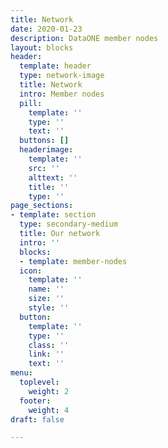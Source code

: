```yaml
---
title: Network
date: 2020-01-23
description: DataONE member nodes
layout: blocks
header:
  template: header
  type: network-image
  title: Network
  intro: Member nodes
  pill:
    template: ''
    type: ''
    text: ''
  buttons: []
  headerimage:
    template: ''
    src: ''
    alttext: ''
    title: ''
    type: ''
page_sections:
- template: section
  type: secondary-medium
  title: Our network
  intro: ''
  blocks:
  - template: member-nodes
  icon:
    template: ''
    name: ''
    size: ''
    style: ''
  button:
    template: ''
    type: ''
    class: ''
    link: ''
    text: ''
menu:
  toplevel:
    weight: 2
  footer:
    weight: 4
draft: false

---
```

